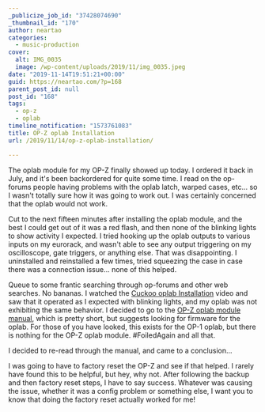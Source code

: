 ```yaml
---
_publicize_job_id: "37428074690"
_thumbnail_id: "170"
author: neartao
categories:
  - music-production
cover:
  alt: IMG_0035
  image: /wp-content/uploads/2019/11/img_0035.jpeg
date: "2019-11-14T19:51:21+00:00"
guid: https://neartao.com/?p=168
parent_post_id: null
post_id: "168"
tags:
  - op-z
  - oplab
timeline_notification: "1573761083"
title: OP-Z oplab Installation
url: /2019/11/14/op-z-oplab-installation/

---
```

The oplab module for my OP-Z finally showed up today. I ordered it back in July, and it's been backordered for quite some time. I read on the op-forums people having problems with the oplab latch, warped cases, etc... so I wasn't totally sure how it was going to work out. I was certainly concerned that the oplab would not work.

Cut to the next fifteen minutes after installing the oplab module, and the best I could get out of it was a red flash, and then none of the blinking lights to show activity I expected. I tried hooking up the oplab outputs to various inputs on my eurorack, and wasn't able to see any output triggering on my oscilloscope, gate triggers, or anything else. That was disappointing. I uninstalled and reinstalled a few times, tried squeezing the case in case there was a connection issue... none of this helped.

Queue to some frantic searching through op-forums and other web searches. No bananas. I watched the [Cuckoo oplab Installation](https://www.youtube.com/watch?v=VJTCGsG_BY8) video and saw that it operated as I expected with blinking lights, and my oplab was not exhibiting the same behavior. I decided to go to the [OP-Z oplab module manual](https://teenage.engineering/guides/op-z/modules/oplab), which is pretty short, but suggests looking for firmware for the oplab. For those of you have looked, this exists for the OP-1 oplab, but there is nothing for the OP-Z oplab module. #FoiledAgain and all that.

I decided to re-read through the manual, and came to a conclusion...

I was going to have to factory reset the OP-Z and see if that helped. I rarely have found this to be helpful, but hey, why not. After following the backup and then factory reset steps, I have to say success. Whatever was causing the issue, whether it was a config problem or something else, I want you to know that doing the factory reset actually worked for me!
